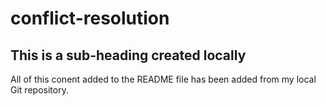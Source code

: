 # conflict-resolution

## This is a sub-heading created locally

All of this conent added to the README file has been added from my local Git repository.